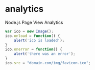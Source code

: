 # analytics

Node.js Page View Analytics

```javascript
var ico = new Image();
ico.onload = function() {
    alert('ico is loaded');
}
ico.onerror = function() {
    alert('there was an error');
}
ico.src = "domain.com/img/favicon.ico";
```